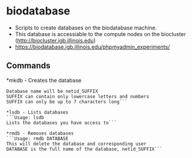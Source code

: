 # biodatabase
* Scripts to create databases on the biodatabase machine.
* This database is accessiable to the compute nodes on the biocluster (http://biocluster.igb.illinois.edu)
* https://biodatabase.igb.illinois.edu/phpmyadmin_experiments/

## Commands
*mkdb - Creates the database
```Usage: mkdb SUFFIX
Database name will be netid_SUFFIX
SUFFIX can contain only lowercase letters and numbers
SUFFIX can only be up to 7 characters long```

*lsdb - Lists databases
```Usage: lsdb 
Lists the databases you have access to```

*rmdb - Removes databases
```Usage: rmdb DATABASE 
This will delete the database and corresponding user
DATABASE is the full name of the database, netid_SUFFIX```


